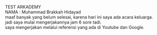 TEST ARKADEMY
<br>
NAMA : Muhammad Brakkah Hidayad
<br>
maaf banyak yang belum selesai, karena hari ini saya ada acara keluarga. jadi saya mulai mengerjakannya jam 6 sore tadi. <br>
saya mengerjakan melalui referensi yang ada di Youtube dan Google.

